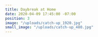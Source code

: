 ```yaml
---
title: Daybreak at Home
date: 2020-04-09 17:45:00 -07:00
position: 3
image: "/uploads/catch-up_1920.jpg"
small_image: "/uploads/catch-up_480.jpg"
---
```


